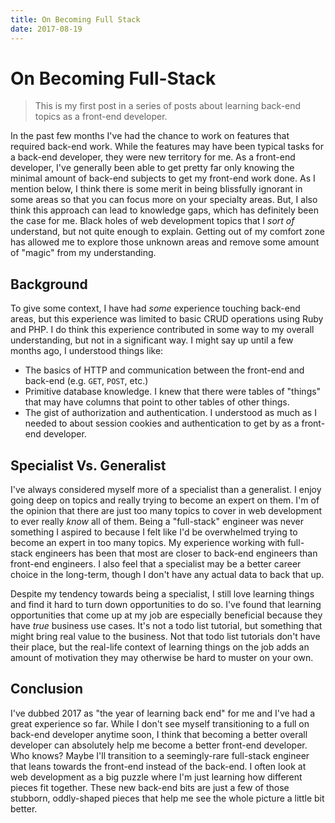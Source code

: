 ```yaml
---
title: On Becoming Full Stack
date: 2017-08-19
---
```


# On Becoming Full-Stack

> This is my first post in a series of posts about learning back-end topics as a front-end developer.

In the past few months I've had the chance to work on features that required back-end work. While the features may have been typical tasks for a back-end developer, they were new territory for me. As a front-end developer, I've generally been able to get pretty far only knowing the minimal amount of back-end subjects to get my front-end work done. As I mention below, I think there is some merit in being blissfully ignorant in some areas so that you can focus more on your specialty areas. But, I also think this approach can lead to knowledge gaps, which has definitely been the case for me. Black holes of web development topics that I _sort of_ understand, but not quite enough to explain. Getting out of my comfort zone has allowed me to explore those unknown areas and remove some amount of "magic" from my understanding.

## Background

To give some context, I have had _some_ experience touching back-end areas, but this experience was limited to basic CRUD operations using Ruby and PHP. I do think this experience contributed in some way to my overall understanding, but not in a significant way. I might say up until a few months ago, I understood things like:

- The basics of HTTP and communication between the front-end and back-end (e.g. `GET`, `POST`, etc.)
- Primitive database knowledge. I knew that there were tables of "things" that may have columns that point to other tables of other things.
- The gist of authorization and authentication. I understood as much as I needed to about session cookies and authentication to get by as a front-end developer.

## Specialist Vs. Generalist

I've always considered myself more of a specialist than a generalist. I enjoy going deep on topics and really trying to become an expert on them. I'm of the opinion that there are just too many topics to cover in web development to ever really _know_ all of them. Being a "full-stack" engineer was never something I aspired to because I felt like I'd be overwhelmed trying to become an expert in too many topics. My experience working with full-stack engineers has been that most are closer to back-end engineers than front-end engineers. I also feel that a specialist may be a better career choice in the long-term, though I don't have any actual data to back that up.

Despite my tendency towards being a specialist, I still love learning things and find it hard to turn down opportunities to do so. I've found that learning opportunities that come up at my job are especially beneficial because they have _true_ business use cases. It's not a todo list tutorial, but something that might bring real value to the business. Not that todo list tutorials don't have their place, but the real-life context of learning things on the job adds an amount of motivation they may otherwise be hard to muster on your own.

## Conclusion

I've dubbed 2017 as "the year of learning back end" for me and I've had a great experience so far. While I don't see myself transitioning to a full on back-end developer anytime soon, I think that becoming a better overall developer can absolutely help me become a better front-end developer. Who knows? Maybe I'll transition to a seemingly-rare full-stack engineer that leans towards the front-end instead of the back-end. I often look at web development as a big puzzle where I'm just learning how different pieces fit together. These new back-end bits are just a few of those stubborn, oddly-shaped pieces that help me see the whole picture a little bit better.
